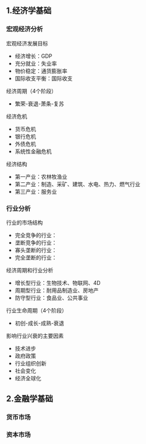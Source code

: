 
## 1.经济学基础

### 宏观经济分析
宏观经济发展目标
- 经济增长：GDP
- 充分就业：失业率
- 物价稳定：通货膨胀率
- 国际收支平衡：国际收支

经济周期（4个阶段）

- 繁荣-衰退-萧条-复苏

经济危机

- 货币危机
- 银行危机
- 外债危机
- 系统性金融危机

经济结构

- 第一产业：农林牧渔业
- 第二产业：制造、采矿、建筑、水电、热力、燃气行业
- 第三产业：服务业



### 行业分析

行业的市场结构

- 完全竞争的行业：
- 垄断竞争的行业：
- 寡头垄断的行业：
- 完全垄断的行业：

经济周期和行业分析

- 增长型行业：生物技术、物联网、4D
- 周期型行业：耐用品制造业、房地产
- 防守型行业：食品业、公共事业

行业生命周期（4个阶段）

- 初创-成长-成熟-衰退

影响行业兴衰的主要因素

- 技术进步
- 政府政策
- 行业组织创新
- 社会变化
- 经济全球化


## 2.金融学基础

### 货币市场

### 资本市场

